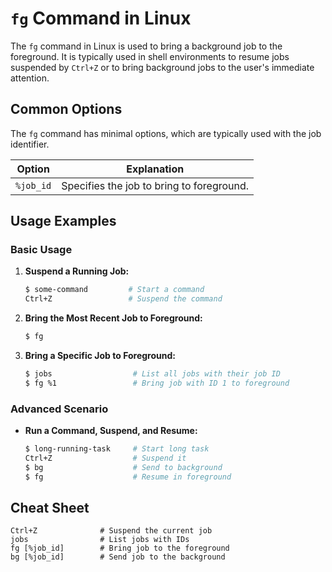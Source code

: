 # `fg` Command in Linux

The `fg` command in Linux is used to bring a background job to the foreground. It is typically used in shell environments to resume jobs suspended by `Ctrl+Z` or to bring background jobs to the user's immediate attention.

## Common Options

The `fg` command has minimal options, which are typically used with the job identifier.

| Option          | Explanation                              |
|-----------------|------------------------------------------|
| `%job_id`       | Specifies the job to bring to foreground.|

## Usage Examples

### Basic Usage

1. **Suspend a Running Job:**

   ```bash
   $ some-command         # Start a command
   Ctrl+Z                 # Suspend the command
   ```

2. **Bring the Most Recent Job to Foreground:**

   ```bash
   $ fg
   ```

3. **Bring a Specific Job to Foreground:**

   ```bash
   $ jobs                  # List all jobs with their job ID
   $ fg %1                 # Bring job with ID 1 to foreground
   ```

### Advanced Scenario

- **Run a Command, Suspend, and Resume:**

  ```bash
  $ long-running-task     # Start long task
  Ctrl+Z                  # Suspend it
  $ bg                    # Send to background
  $ fg                    # Resume in foreground
  ```

## Cheat Sheet

```plaintext
Ctrl+Z              # Suspend the current job
jobs                # List jobs with IDs
fg [%job_id]        # Bring job to the foreground
bg [%job_id]        # Send job to the background
```

